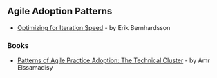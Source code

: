 ## Agile Adoption Patterns

- [Optimizing for Iteration Speed](https://erikbern.com/2017/07/06/optimizing-for-iteration-speed.html) - by Erik Bernhardsson

### Books

- [Patterns of Agile Practice Adoption: The Technical Cluster](https://www.infoq.com/minibooks/agile-patterns) - by Amr Elssamadisy  
